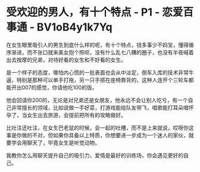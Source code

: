 # 受欢迎的男人，有十个特点 - P1 - 恋爱百事通 - BV1oB4y1k7Yq

在女生眼里吸引人的男生到底什么样的呢，有十个特点，钱多事少不妈宝，懂得循序渐进，而不张口就来美女抱个照呗，没有什么乱七八糟的圈子，也没有半夜喊着出去按摩的兄弟，对待好看的女生和不好看的女生。

是一个样子的态度，哪怕内心慌的一批表面也会从中淡定，倒车入库的技术非常牛逼，特别是那种可以单手打拖，另一只手搭在座椅靠背的，这种人连开个三轮车都能开出007的感觉，你请他吃100的饭。

他会回请你200的，无论是对兄弟还是女朋友，他永远不会让别人吃亏，有一个自己非常擅长的领域，比如说做一手好菜，打游戏能给队友带飞，唱歌能打耳朵唱怀孕了，当女生出去旅游，会提前把所有的攻略做好。

比吐注还吐注，在女生巴老鼠的时候，会一起的吐槽，而不是上来就说，哎呀你这事是你做的不对，但如果你具备以上特质，你想要进一步成为一个迷人的家伙，就要学会用聊天了，毕竟女生是听觉动物。

我教你怎么用聊天提升自己的吸引力，爱情是最好的训练场，你会遇见更好的自己。
